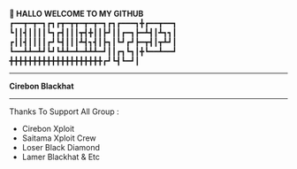 <b> 👋 HALLO WELCOME TO MY GITHUB  </b>
┏━━┳━┳━┓┏┓┏┳━┳┳━┳━┳━┓┏┓┏━━━┓╋┏━━┳━━┓
┗┃┃┫┃┃┃┃┗┓┏┫┃┃┃┳┫╋┃┃┣┛┃┃┏━┓┣━┻┫┃┻┓┓┃
┏┃┃┫┃┃┃┃┏┛┗┫┃┃┃┻┫┓┫┃┣┓┃┗┛┏┛┣━┳┫┃┳┻┛┃
┗━━┻┻━┻┛┗┛┗┻┻━┻━┻┻┻━┛┃┃┏┓┗┓┃╋┗━━┻━━┛
╋╋╋╋╋╋╋╋╋╋╋╋╋╋╋╋╋╋╋╋┏┛┗┫┗━┛┃<hr><b>Cirebon Blackhat</b><hr>
Thanks To Support All Group :
- Cirebon Xploit 
- Saitama Xploit Crew
- Loser Black Diamond
- Lamer Blackhat & Etc

